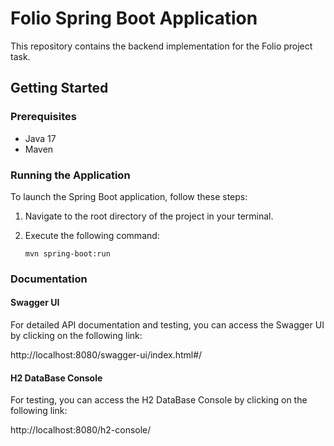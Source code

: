 # Folio Spring Boot Application

This repository contains the backend implementation for the Folio project task.

## Getting Started

### Prerequisites

- Java 17
- Maven

### Running the Application

To launch the Spring Boot application, follow these steps:

1. Navigate to the root directory of the project in your terminal.
2. Execute the following command:

   ```shell
   mvn spring-boot:run

### Documentation
#### Swagger UI
For detailed API documentation and testing, you can access the Swagger UI by clicking on the following link: 

http://localhost:8080/swagger-ui/index.html#/

#### H2 DataBase Console
For testing, you can access the H2 DataBase Console by clicking on the following link:

http://localhost:8080/h2-console/